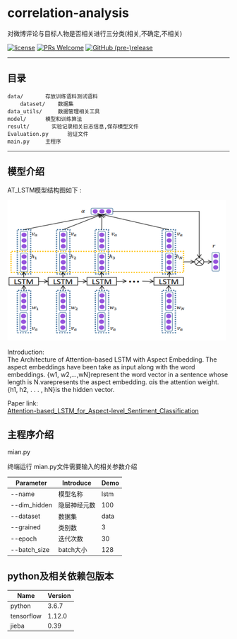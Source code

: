 # correlation-analysis
对微博评论与目标人物是否相关进行三分类(相关,不确定,不相关)

[![license](https://img.shields.io/github/license/go88/fer2013-recognition.svg?style=for-the-badge)](https://choosealicense.com/licenses/mit/)
[![PRs Welcome](https://img.shields.io/badge/PRs-welcome-brightgreen.svg?style=for-the-badge)](https://github.com/faker2cumtb/correlation-analysis/pulls)
[![GitHub (pre-)release](https://img.shields.io/github/release/go88/fer2013-recognition/all.svg?style=for-the-badge)](https://github.com/faker2cumtb/correlation-analysis/releases)

---

## 目录

```text
data/       存放训练语料测试语料
    dataset/    数据集
data_utils/     数据管理相关工具
model/      模型和训练算法
result/       实验记录相关日志信息,保存模型文件
Evaluation.py      验证文件
main.py     主程序

```

---
## 模型介绍
AT_LSTM模型结构图如下 :

![AT_LSTM](模型结构图.jpg)

Introduction:  
The Architecture of Attention-based LSTM with Aspect Embedding. The aspect embeddings have been take as input
along with the word embeddings. {w1, w2,...,wN}represent the word vector in a sentence whose length is N.varepresents the
aspect embedding. αis the attention weight. {h1, h2, . . . , hN}is the hidden vector.  

Paper link:  
[Attention-based_LSTM_for_Aspect-level_Sentiment_Classification](https://www.researchgate.net/publication/311990858_Attention-based_LSTM_for_Aspect-level_Sentiment_Classification) 


## 主程序介绍
mian.py 
   
终端运行 mian.py文件需要输入的相关参数介绍

| Parameter | Introduce | Demo |
| ------ | ------ | ------ |
|--name|模型名称|lstm|
|--dim_hidden|隐层神经元数|100
|--dataset|数据集|data|
|--grained|类别数|3|
|--epoch|迭代次数|30|
|--batch_size|batch大小|128|

## python及相关依赖包版本
| Name | Version | 
| ------ | ------ | 
|python|3.6.7|
|tensorflow|1.12.0|
|jieba|0.39|


